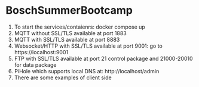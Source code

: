 # BoschSummerBootcamp
1. To start the services/contaienrs: docker compose up
2. MQTT without SSL/TLS available at port 1883
3. MQTT with SSL/TLS available at port 8883
4. Websocket/HTTP with SSL/TLS available at port 9001: go to https://localhost:9001
5. FTP with SSL/TLS available at port 21 control package and 21000-20010 for data package
6. PiHole which supports local DNS at: http://localhost/admin
6. There are some examples of client side